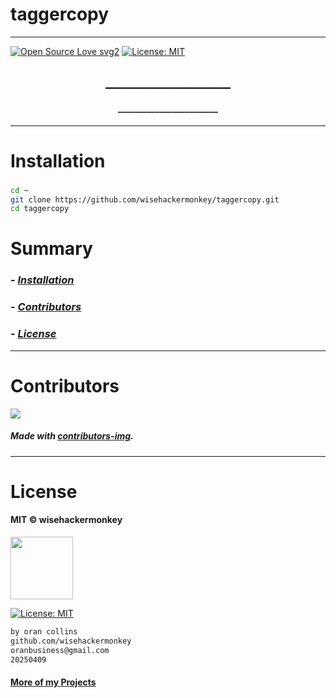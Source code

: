 # taggercopy
----
[![Open Source Love svg2](https://badges.frapsoft.com/os/v2/open-source.svg?v=103)](https://github.com/ellerbrock/open-source-badges/) [![License: MIT](https://img.shields.io/badge/License-MIT-yellow.svg)](https://opensource.org/licenses/MIT)


<!-- <img src="NNNNNN" width="400"> -->


<h2 align="center">____________________</h2>

<h4 align="center">________________________</h4>

---


# Installation
### 
```bash
cd ~
git clone https://github.com/wisehackermonkey/taggercopy.git
cd taggercopy
```

# Summary
### -  *[Installation](#Installation)*
<!-- ### -  *[Deveopment](#For-developers)* -->
<!-- ### -  *[Links](#Links)* -->
### -  *[Contributors](#Contributors)*
### -  *[License](#License)*


<!-- 
--------------
# Screenshots
- <img src="NNNNNN" width="400"> 
 

-------------- 
# Development
### 
```bash
```

---
# Links
###
-->

--------------
# Contributors

[![](https://contrib.rocks/image?repo=wisehackermonkey/taggercopy)](https://github.com/wisehackermonkey/taggercopy/graphs/contributors)

##### Made with [contributors-img](https://contrib.rocks).

--------------


# License

#### MIT © wisehackermonkey
<img src="https://upload.wikimedia.org/wikipedia/commons/archive/c/c0/20230603054722%21Osi_standard_logo.png" width="100">

[![License: MIT](https://img.shields.io/badge/License-MIT-yellow.svg)](https://opensource.org/licenses/MIT)
```bash
by oran collins
github.com/wisehackermonkey
oranbusiness@gmail.com
20250409
```

#### [More of my Projects](https://github.com/wisehackermonkey/)